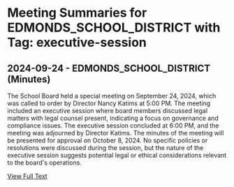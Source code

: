 # Meeting Summaries for EDMONDS_SCHOOL_DISTRICT with Tag: executive-session

## 2024-09-24 - EDMONDS_SCHOOL_DISTRICT (Minutes)

The School Board held a special meeting on September 24, 2024, which was called to order by Director Nancy Katims at 5:00 PM. The meeting included an executive session where board members discussed legal matters with legal counsel present, indicating a focus on governance and compliance issues. The executive session concluded at 6:00 PM, and the meeting was adjourned by Director Katims. The minutes of the meeting will be presented for approval on October 8, 2024. No specific policies or resolutions were discussed during the session, but the nature of the executive session suggests potential legal or ethical considerations relevant to the board's operations.

[View Full Text](https://raw.githubusercontent.com/VoronoiPerspectives/WashingtonStateSchoolBoardExplorer/refs/heads/main/data/countries/usa/states/wa/counties/snohomish/school_boards/edmonds_school_district/2024/2024-09-24-minutes.txt)

